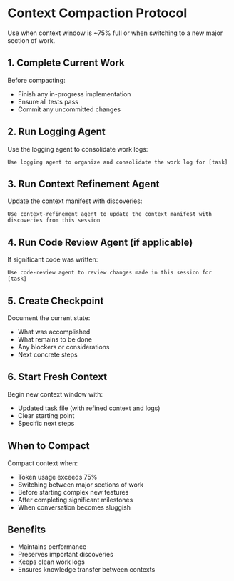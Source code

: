 # Context Compaction Protocol

Use when context window is ~75% full or when switching to a new major section of work.

## 1. Complete Current Work

Before compacting:
- Finish any in-progress implementation
- Ensure all tests pass
- Commit any uncommitted changes

## 2. Run Logging Agent

Use the logging agent to consolidate work logs:
```
Use logging agent to organize and consolidate the work log for [task]
```

## 3. Run Context Refinement Agent  

Update the context manifest with discoveries:
```
Use context-refinement agent to update the context manifest with discoveries from this session
```

## 4. Run Code Review Agent (if applicable)

If significant code was written:
```
Use code-review agent to review changes made in this session for [task]
```

## 5. Create Checkpoint

Document the current state:
- What was accomplished
- What remains to be done
- Any blockers or considerations
- Next concrete steps

## 6. Start Fresh Context

Begin new context window with:
- Updated task file (with refined context and logs)
- Clear starting point
- Specific next steps

## When to Compact

Compact context when:
- Token usage exceeds 75%
- Switching between major sections of work
- Before starting complex new features
- After completing significant milestones
- When conversation becomes sluggish

## Benefits

- Maintains performance
- Preserves important discoveries
- Keeps clean work logs
- Ensures knowledge transfer between contexts
